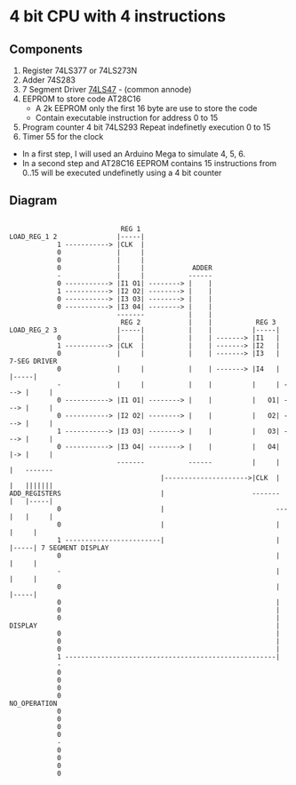 # 4 bit CPU with 4 instructions

## Components

1. Register 74LS377 or 74LS273N
2. Adder 74S283
3. 7 Segment Driver [74LS47](http://www.ti.com/lit/ds/symlink/sn74ls47.pdf) - (common annode)
4. EEPROM to store code AT28C16
    - A 2k EEPROM only the first 16 byte are use to store the code
    - Contain executable instruction for address 0 to 15
5. Program counter 4 bit 74LS293 
    Repeat indefinetly execution 0 to 15
6. Timer 55 for the clock

- In a first step, I will used an Arduino Mega to simulate 4, 5, 6.
- In a second step and AT28C16 EEPROM contains 15 instructions from 0..15 will be executed
undefinetly using a 4 bit counter

## Diagram
```

                            REG 1
LOAD_REG_1 2               |-----|
            1 -----------> |CLK  |
            0              |     |
            0              |     |
            0              |     |            ADDER
            -              |     |           ------
            0 -----------> |I1 O1| --------> |    |
            1 -----------> |I2 O2| --------> |    |
            0 -----------> |I3 O3| --------> |    |
            0 -----------> |I3 04| --------> |    |
                           -------           |    |
                            REG 2            |    |           REG 3
LOAD_REG_2 3               |-----|           |    |          |-----|
            0              |     |           |    | -------> |I1   |
            1 -----------> |CLK  |           |    | -------> |I2   |
            0              |     |           |    | -------> |I3   |    7-SEG DRIVER
            0              |     |           |    | -------> |I4   |      |-----|
            -              |     |           |    |          |     | ---> |     |
            0 -----------> |I1 O1| --------> |    |          |   O1| ---> |     |
            0 -----------> |I2 O2| --------> |    |          |   O2| ---> |     |
            1 -----------> |I3 O3| --------> |    |          |   O3| ---> |     |
            0 -----------> |I3 O4| --------> |    |          |   O4|  |-> |     |
                           -------           ------          |     |  |   -------
                                      |--------------------->|CLK  |  |   |||||||
ADD_REGISTERS                         |                      -------  |   |-----|
            0                         |                            ---|   |     |
            0                         |                            |      |     |
            1 ------------------------|                            |      |-----| 7 SEGMENT DISPLAY
            0                                                      |      |     |
            -                                                      |      |     |
            0                                                      |      |-----|
            0                                                      |
            0                                                      |
            0                                                      |
DISPLAY                                                            |
            0                                                      |
            0                                                      |
            0                                                      |
            1 -----------------------------------------------------|
            -
            0
            0
            0
            0
NO_OPERATION
            0
            0
            0
            0
            -
            0
            0
            0
            0
```
